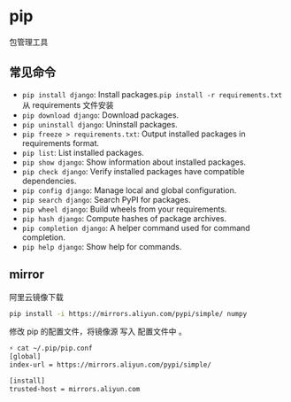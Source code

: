 # pip

包管理工具

## 常见命令

- `pip install django`: Install packages.`pip install -r requirements.txt`从 requirements 文件安装
- `pip download django`: Download packages.
- `pip uninstall django`: Uninstall packages.
- `pip freeze > requirements.txt`: Output installed packages in requirements format.
- `pip list`: List installed packages.
- `pip show django`: Show information about installed packages.
- `pip check django`: Verify installed packages have compatible dependencies.
- `pip config django`: Manage local and global configuration.
- `pip search django`: Search PyPI for packages.
- `pip wheel django`: Build wheels from your requirements.
- `pip hash django`: Compute hashes of package archives.
- `pip completion django`: A helper command used for command completion.
- `pip help django`: Show help for commands.

## mirror

阿里云镜像下载

```bash
pip install -i https://mirrors.aliyun.com/pypi/simple/ numpy
```

修改 pip 的配置文件，将镜像源 写入 配置文件中 。

```bash
⚡ cat ~/.pip/pip.conf
[global]
index-url = https://mirrors.aliyun.com/pypi/simple/

[install]
trusted-host = mirrors.aliyun.com
```
